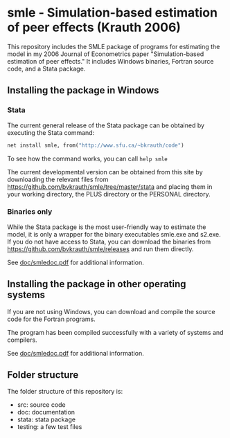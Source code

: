 # smle - Simulation-based estimation of peer effects (Krauth 2006)

This repository includes the SMLE package of programs for estimating the model in my 2006 Journal of Econometrics
paper "Simulation-based estimation of peer effects."
It includes Windows binaries, Fortran source code, and a Stata 
package.

## Installing the package in Windows

### Stata

The current general release of the Stata package can be obtained by executing the 
Stata command:
```stata
net install smle, from("http://www.sfu.ca/~bkrauth/code")
```
To see how the command works, you can call  `help smle`

The current developmental version can be obtained from this site by downloading
the relevant files from https://github.com/bvkrauth/smle/tree/master/stata 
and placing them in your working directory, the PLUS
directory or the PERSONAL directory.

### Binaries only

While the Stata package is the most user-friendly way to estimate the model, 
it is only a wrapper for the binary executables 
smle.exe and s2.exe. If you do not have access to Stata, you can 
download the binaries from  https://github.com/bvkrauth/smle/releases
and run them directly.

See [doc/smledoc.pdf](doc/smledoc.pdf) for additional information.

## Installing the package in other operating systems

If you are not using Windows, you can download and compile the source code
for the Fortran programs.

The program has been compiled successfully with a variety of systems and 
compilers.

See [doc/smledoc.pdf](doc/smledoc.pdf) for additional information.

## Folder structure

The folder structure of this repository is:

  - src: source code
  - doc: documentation
  - stata: stata package
  - testing: a few test files
 